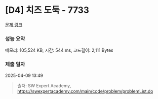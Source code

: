 # [D4] 치즈 도둑 - 7733 

[문제 링크](https://swexpertacademy.com/main/code/problem/problemDetail.do?contestProbId=AWrDOdQqRCUDFARG) 

### 성능 요약

메모리: 105,524 KB, 시간: 544 ms, 코드길이: 2,111 Bytes

### 제출 일자

2025-04-09 13:49



> 출처: SW Expert Academy, https://swexpertacademy.com/main/code/problem/problemList.do